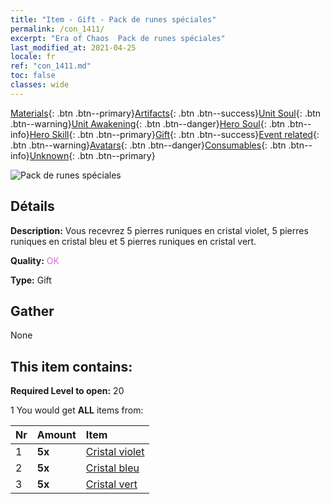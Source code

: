 ```yaml
---
title: "Item - Gift - Pack de runes spéciales"
permalink: /con_1411/
excerpt: "Era of Chaos  Pack de runes spéciales"
last_modified_at: 2021-04-25
locale: fr
ref: "con_1411.md"
toc: false
classes: wide
---
```

 [Materials](/ItemsFR/){: .btn .btn--primary}[Artifacts](/ItemsFR/Artifacts/){: .btn .btn--success}[Unit Soul](/ItemsFR/UnitSoul/){: .btn .btn--warning}[Unit Awakening](/ItemsFR/UnitAwakening/){: .btn .btn--danger}[Hero Soul](/ItemsFR/HeroSoul/){: .btn .btn--info}[Hero Skill](/ItemsFR/HeroSkill/){: .btn .btn--primary}[Gift](/ItemsFR/Gift/){: .btn .btn--success}[Event related](/ItemsFR/Events/){: .btn .btn--warning}[Avatars](/ItemsFR/Avatars/){: .btn .btn--danger}[Consumables](/ItemsFR/Consumables/){: .btn .btn--info}[Unknown](/ItemsFR/Unknown/){: .btn .btn--primary}

 ![Pack de runes spéciales](/images/t/i_907025.png)

## Détails
 **Description:** Vous recevrez 5 pierres runiques en cristal violet, 5 pierres runiques en cristal bleu et 5 pierres runiques en cristal vert.

 **Quality:** <span style="color: #DA70D6">OK</span>

 **Type:** Gift

## Gather

  None

## This item contains:

 **Required Level to open:** 20

 1 You would get **ALL** items  from:

  | Nr | Amount |     Item    |
  |:---|:-------|:------------|
  | 1 |  **5x** | [Cristal violet](/ItemsFR/con_720/) |  | 
  | 2 |  **5x** | [Cristal bleu](/ItemsFR/con_716/) |  | 
  | 3 |  **5x** | [Cristal vert](/ItemsFR/con_711/) |  | 
